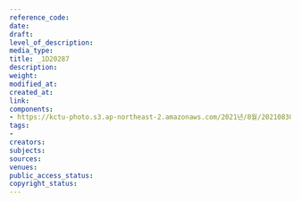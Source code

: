 ```yaml
---
reference_code: 
date: 
draft: 
level_of_description: 
media_type: 
title: _1D20287
description: 
weight: 
modified_at: 
created_at: 
link: 
components:
- https://kctu-photo.s3.ap-northeast-2.amazonaws.com/2021년/8월/20210830_국가책임+돌봄체계+대전환을+위한+민주노총+돌봄노동자+노정교섭+촉구+기자회견/_1D20287.jpg
tags:
- 
creators: 
subjects: 
sources: 
venues: 
public_access_status: 
copyright_status: 
---
```

